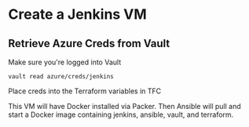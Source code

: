 # Create a Jenkins VM

## Retrieve Azure Creds from Vault
Make sure you're logged into Vault
```shell
vault read azure/creds/jenkins
```

Place creds into the Terraform variables in TFC

This VM will have Docker installed via Packer. Then Ansible will pull and start a Docker image containing jenkins, ansible, vault, and terraform.